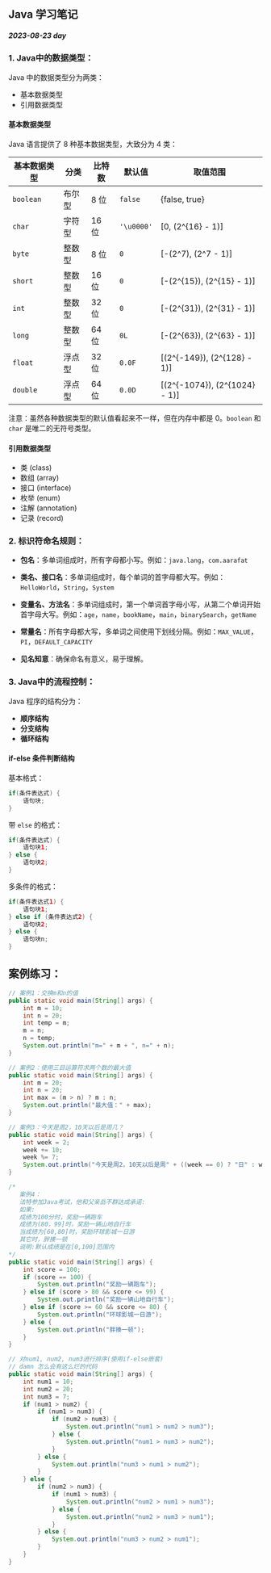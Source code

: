 ## Java 学习笔记

##### 2023-08-23 day


### 1. Java中的数据类型：

Java 中的数据类型分为两类：
- 基本数据类型
- 引用数据类型

#### 基本数据类型

Java 语言提供了 8 种基本数据类型，大致分为 4 类：

| 基本数据类型 | 分类       | 比特数 | 默认值     | 取值范围                      |
| ------------ | ---------- | ------ | ---------- | ----------------------------- |
| `boolean`    | 布尔型     | 8 位   | `false`    | {false, true}                 |
| `char`       | 字符型     | 16 位  | `'\u0000'` | [0, \(2^{16} - 1\)]           |
| `byte`       | 整数型     | 8 位   | `0`        | [-\(2^7\), \(2^7 - 1\)]       |
| `short`      | 整数型     | 16 位  | `0`        | [-\(2^{15}\), \(2^{15} - 1\)] |
| `int`        | 整数型     | 32 位  | `0`        | [-\(2^{31}\), \(2^{31} - 1\)] |
| `long`       | 整数型     | 64 位  | `0L`       | [-\(2^{63}\), \(2^{63} - 1\)] |
| `float`      | 浮点型     | 32 位  | `0.0F`     | [\(2^{-149}\), \(2^{128} - 1\)] |
| `double`     | 浮点型     | 64 位  | `0.0D`     | [\(2^{-1074}\), \(2^{1024} - 1\)] |

注意：虽然各种数据类型的默认值看起来不一样，但在内存中都是 0。`boolean` 和 `char` 是唯二的无符号类型。

#### 引用数据类型
- 类 (class)
- 数组 (array)
- 接口 (interface)
- 枚举 (enum)
- 注解 (annotation)
- 记录 (record)





### 2. 标识符命名规则：

- **包名**：多单词组成时，所有字母都小写。例如：`java.lang`，`com.aarafat`
  
- **类名、接口名**：多单词组成时，每个单词的首字母都大写。例如：`HelloWorld`，`String`，`System`
  
- **变量名、方法名**：多单词组成时，第一个单词首字母小写，从第二个单词开始首字母大写。例如：`age`，`name`，`bookName`，`main`，`binarySearch`，`getName`
  
- **常量名**：所有字母都大写，多单词之间使用下划线分隔。例如：`MAX_VALUE`，`PI`，`DEFAULT_CAPACITY`
  
- **见名知意**：确保命名有意义，易于理解。





### 3. Java中的流程控制：

Java 程序的结构分为：
- **顺序结构** 
- **分支结构** 
- **循环结构**

#### if-else 条件判断结构
基本格式：

```java
if(条件表达式) {
    语句块;
}
```

带 `else` 的格式：
```java
if(条件表达式) {
    语句块1;
} else {
    语句块2;
}
```

多条件的格式：

```java
if(条件表达式1) {
    语句块1;
} else if (条件表达式2) {
    语句块2;
} else {
    语句块n;
}
```





## 案例练习：

```java
// 案例1：交换m和n的值
public static void main(String[] args) {
    int m = 10;
    int n = 20;
    int temp = m;
    m = n;
    n = temp;
    System.out.println("m=" + m + ", n=" + n);
}
```

```java
// 案例2：使用三目运算符求两个数的最大值
public static void main(String[] args) {
    int m = 20;
    int n = 20;
    int max = (m > n) ? m : n;
    System.out.println("最大值：" + max);
}
```

```java
// 案例3：今天是周2，10天以后是周几？
public static void main(String[] args) {
    int week = 2;
    week += 10;
    week %= 7;
    System.out.println("今天是周2，10天以后是周" + ((week == 0) ? "日" : week));
}
```

```java
/*
   案例4：
   法特参加Java考试，他和父亲岳不群达成承诺:
   如果:
   成绩为100分时，奖励一辆跑车
   成绩为(80，99]时，奖励一辆山地自行车
   当成绩为[60,80]时，奖励环球影城一日游
   其它时，胖揍一顿
   说明:默认成绩是在[0,100]范围内
*/
public static void main(String[] args) {
    int score = 100;
    if (score == 100) {
        System.out.println("奖励一辆跑车");
    } else if (score > 80 && score <= 99) {
        System.out.println("奖励一辆山地自行车");
    } else if (score >= 60 && score <= 80) {
        System.out.println("环球影城一日游");
    } else {
        System.out.println("胖揍一顿");
    }
}
```

```java
// 对num1, num2, num3进行排序(使用if-else嵌套)
// damn 怎么会有这么烂的代码
public static void main(String[] args) {
    int num1 = 10;
    int num2 = 20;
    int num3 = 7;
    if (num1 > num2) {
        if (num1 > num3) {
            if (num2 > num3) {
                System.out.println("num1 > num2 > num3");
            } else {
                System.out.println("num1 > num3 > num2");
            }
        } else {
            System.out.println("num3 > num1 > num2");
        }
    } else {
        if (num2 > num3) {
            if (num1 > num3) {
                System.out.println("num2 > num1 > num3");
            } else {
                System.out.println("num2 > num3 > num1");
            }
        } else {
            System.out.println("num3 > num2 > num1");
        }
    }
}
```

